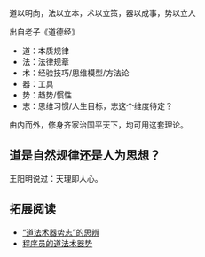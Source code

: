 
道以明向，法以立本，术以立策，器以成事，势以立人

出自老子《道德经》

- 道：本质规律
- 法：法律规章
- 术：经验技巧/思维模型/方法论
- 器：工具
- 势：趋势/惯性
- 志：思维习惯/人生目标，志这个维度待定？

由内而外，修身齐家治国平天下，均可用这套理论。

## 道是自然规律还是人为思想？

王阳明说过：天理即人心。

## 拓展阅读

- [“道法术器势志”的思辨](https://www.zhihu.com/question/36519946/answer/67829913)
- [程序员的道法术器势](https://www.cnblogs.com/guolixiucai/p/4619774.html)
